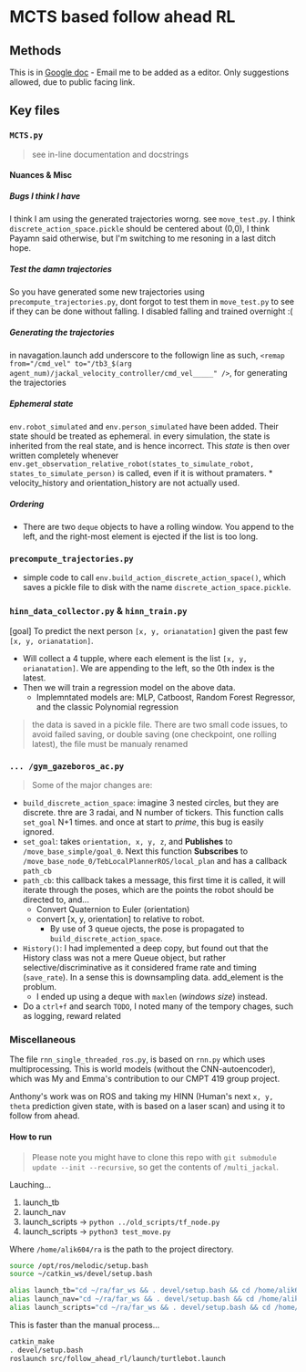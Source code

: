 # MCTS based follow ahead RL

## Methods

This is in [Google doc](https://docs.google.com/document/d/11x_Wpk4UQDjVFefjjUeyngc1KjLbhyIsAlf1_7Y_KVo/edit?usp=sharing) - Email me to be added as a editor. Only suggestions allowed, due to public facing link.

## Key files

### `MCTS.py`

> see in-line documentation and docstrings

#### Nuances & Misc

##### Bugs I think I have

I think I am using the generated trajectories worng. see `move_test.py`. I think `discrete_action_space.pickle` should be centered about (0,0), I think Payamn said otherwise, but I'm switching to me resoning in a last ditch hope.

##### Test the damn trajectories

So you have generated some new trajectories using `precompute_trajectories.py`, dont forgot to test them in `move_test.py` to see if they can be done without falling. I disabled falling and trained overnight :(  

##### Generating the trajectories

in navagation.launch add underscore to the followign line as such, `<remap from="/cmd_vel" to="/tb3_$(arg agent_num)/jackal_velocity_controller/cmd_vel_____" />`, for generating the trajectories

##### Ephemeral state

`env.robot_simulated` and `env.person_simulated` have been added. Their state should be treated as ephemeral. in every simulation, the state is inherited from the real state, and is hence incorrect. This _state_ is then over written completely whenever `env.get_observation_relative_robot(states_to_simulate_robot, states_to_simulate_person)` is called, even if it is without pramaters.
    * velocity_history and orientation_history are not actually used.

##### Ordering

* There are two `deque` objects to have a rolling window. You append to the left, and the right-most element is ejected if the list is too long.  

### `precompute_trajectories.py`

* simple code to call `env.build_action_discrete_action_space()`, which saves a pickle file to disk with the name `discrete_action_space.pickle`.

### `hinn_data_collector.py` & `hinn_train.py`

[goal] To predict the next person `[x, y, orianatation]` given the past few `[x, y, orianatation]`.

* Will collect a 4 tupple, where each element is the list `[x, y, orianatation]`. We are appending to the left, so the 0th index is the latest.
* Then we will train a regression model on the above data.
  * Implemntated models are: MLP, Catboost, Random Forest Regressor, and the classic Polynomial regression

> the data is saved in a pickle file. There are two small code issues, to avoid failed saving, or double saving (one checkpoint, one rolling latest), the file must be manualy renamed

### `... /gym_gazeboros_ac.py`

> Some of the major changes are:

* `build_discrete_action_space`: imagine 3 nested circles, but they are discrete. thre are 3 radai, and N number of tickers. This function calls `set_goal` N+1 times. and once at start to _prime_, this bug is easily ignored.
* `set_goal`: takes `orientation, x, y, z`, and **Publishes** to `/move_base_simple/goal_0`. Next this function **Subscribes** to `/move_base_node_0/TebLocalPlannerROS/local_plan` and has a callback `path_cb`
* `path_cb`: this callback takes a message, this first time it is called, it will iterate through the poses, which are the points the robot should be directed to, and...
  * Convert Quaternion to Euler (orientation)
  * convert [x, y, orientation] to relative to robot.
    * By use of 3 queue ojects, the pose is propagated to `build_discrete_action_space`.
* `History()`: I had implemented a deep copy, but found out that the History class was not a mere Queue object, but rather selective/discriminative as it considered frame rate and timing (`save_rate`). In a sense this is downsampling data. add_element is the problum.
  * I ended up using a deque with `maxlen` (_windows size_) instead.
* Do a `ctrl+f` and search `TODO`, I noted many of the tempory chages, such as logging, reward related

### Miscellaneous

The file `rnn_single_threaded_ros.py`, is based on `rnn.py` which uses multiprocessing. This is world models (without the CNN-autoencoder), which was My and Emma's contribution to our CMPT 419 group project.

Anthony's work was on ROS and taking my HINN (Human's next `x, y, theta` prediction given state, with is based on a laser scan) and using it to follow from ahead.

#### How to run

> Please note you might have to clone this repo with `git submodule update --init --recursive`, so get the contents of `/multi_jackal`.

Lauching...

1. launch_tb
2. launch_nav
3. launch_scripts  -> `python ../old_scripts/tf_node.py`
4. launch_scripts  -> `python3 test_move.py`

Where `/home/alik604/ra` is the path to the project directory.

```bash
source /opt/ros/melodic/setup.bash
source ~/catkin_ws/devel/setup.bash

alias launch_tb="cd ~/ra/far_ws && . devel/setup.bash && cd /home/alik604/ra/far_ws/ && roslaunch src/follow_ahead_rl/launch/turtlebot.launch"
alias launch_nav="cd ~/ra/far_ws && . devel/setup.bash && cd /home/alik604/ra/far_ws/ && roslaunch src/follow_ahead_rl/launch/navigation.launch"
alias launch_scripts="cd ~/ra/far_ws && . devel/setup.bash && cd /home/alik604/ra/far_ws/src/follow_ahead_rl/scripts && conda deactivate"
```

This is faster than the manual process...

```bash
catkin_make
. devel/setup.bash
roslaunch src/follow_ahead_rl/launch/turtlebot.launch
```
